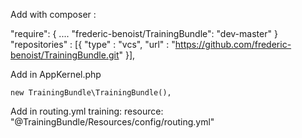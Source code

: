 

Add with composer :

"require": {
    ....
    "frederic-benoist/TrainingBundle": "dev-master"
}
"repositories" : [{
        "type" : "vcs",
        "url" : "https://github.com/frederic-benoist/TrainingBundle.git"
    }],


Add in AppKernel.php

    new TrainingBundle\TrainingBundle(),

Add in routing.yml
training:
    resource: "@TrainingBundle/Resources/config/routing.yml"
